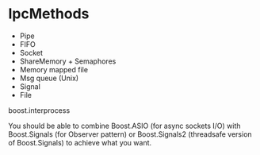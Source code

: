 # IpcMethods

- Pipe
- FIFO
- Socket
- ShareMemory + Semaphores
- Memory mapped file
- Msg queue (Unix)
- Signal
- File

boost.interprocess

You should be able to combine Boost.ASIO (for async sockets I/O) with Boost.Signals (for Observer pattern) or Boost.Signals2 (threadsafe version of Boost.Signals) to achieve what you want.
